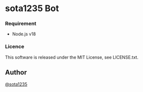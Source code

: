 sota1235 Bot
====

### Requirement

- Node.js v18

### Licence

This software is released under the MIT License, see LICENSE.txt.

## Author

[@sota1235](https://github.com/sota1235)
